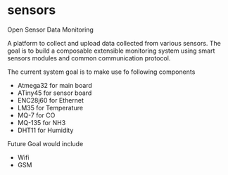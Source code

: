 sensors
=======

Open Sensor Data Monitoring

A platform to collect and upload data collected from various sensors.
The goal is to build a composable extensible monitoring system using smart sensors modules and common communication protocol.

The current system goal is to make use fo following components

* Atmega32 for main board
* ATiny45  for sensor board
* ENC28j60 for Ethernet
* LM35     for Temperature
* MQ-7     for CO
* MQ-135   for NH3
* DHT11    for Humidity 

Future Goal would include
* Wifi
* GSM
